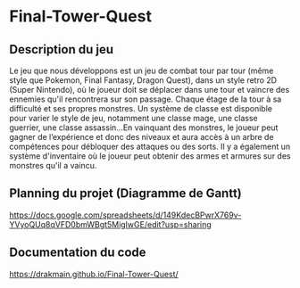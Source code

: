 # Final-Tower-Quest

## Description du jeu
Le jeu que nous développons est un jeu de combat tour par tour (même style que Pokemon, Final Fantasy, Dragon Quest), dans un style retro 2D (Super Nintendo), où le joueur doit se déplacer dans une tour et vaincre des ennemies qu'il rencontrera sur son passage. Chaque étage de la tour à sa difficulté et ses propres monstres. Un système de classe est disponible pour varier le style de jeu, notamment une classe mage, une classe guerrier, une classe assassin...En vainquant des monstres, le joueur peut gagner de l’expérience et donc des niveaux et aura accès à un arbre de compétences pour débloquer des attaques ou des sorts. Il y a également un système d'inventaire où le joueur peut obtenir des armes et armures sur des monstres qu'il a vaincu. 

## Planning du projet (Diagramme de Gantt)
https://docs.google.com/spreadsheets/d/149KdecBPwrX769v-YVyoQUq8qVFD0bmWBgt5MigIwGE/edit?usp=sharing

## Documentation du code
https://drakmain.github.io/Final-Tower-Quest/